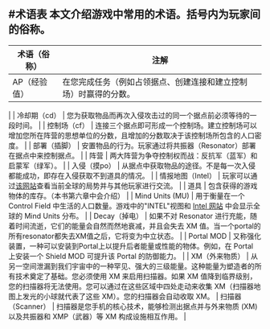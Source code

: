 #术语表
本文介绍游戏中常用的术语。括号内为玩家间的俗称。
---
| 术语（俗称）       |注解                                                                                                                                                                                                                  |
|---------------------|-----------------------------------------------------------------------------------------------------------------------------------------------------------------------------------------------------------------------------------------------------------------------------------|
| AP（经验值）        | 在您完成任务（例如占领据点、创建连接和建立控制场）时赢得的分数。
|
| 冷却期（cd）        | 您为获取物品而再次入侵攻击过的同一个据点前必须等待的一段时间。                                                                                                                                                                                                                    |
| 控制场（cf）        | 连接三个据点即可形成一个控制场。建立控制场可以增加您所在阵营的思想单位的分数，且增加的分数取决于该控制场所包含的人口密度。                                                                                                                                                        |
| 部署（插脚）        | 安置物品的行为。玩家通过将共振器（Resonator）部署在据点中来控制据点。                                                                                                                                                                                                                          |
| 阵营                | 两大阵营为争夺控制权而战：反抗军（蓝军）和启蒙军（绿军）。                                                                                                                                                                                                                        |
| 入侵（摸po）        | 从据点中获取物品的途径。不是每一次入侵都能成功，即存在入侵获取不到道具的情况。                                                                                                                                                                                                                                    |
| 情报地图（Intel）   | 玩家可以通过[该网站](https://ingress.com/intel)查看当前全球的局势并与其他玩家进行交流。                                                                                                                                                                                                                  |
| 道具                | 包含获得的游戏物体的库存。（本书第六章中会介绍）                                                                                                                                                                                                                                  |
| Mind Units (MU)     | 用于衡量在一个 Control Field 中生活的人口数量。游戏中的"INTEL"视图和 [Intel 网站](https://ingress.com/intel) 中会显示全球的 Mind Units 分布。                                                                                                                                                                     |
| Decay（掉电）       | 如果不对 Resonator 进行充能，随着时间流逝，它们的能量会自然而然地衰减，并且会失去 XM 值。当一个portal的所有resonator都失去XM值之后，它将变为中立状态。                                                                                                                            |
| Portal MOD          | 又称强化装置，一种可以安装到Portal上以提升后者能量或性能的物体。例如，在 Portal 上安装一个 Shield MOD 可提升该 Portal 的防御能力。                                                                                                                                                            |
| XM（外来物质）      | 从另一空间泄漏到我们宇宙中的一种罕见、强大的三级能量。这种能量为塑造者的所有技术奠定了基础。您必须使用 XM 来启用扫描器。如果 XM 值降到临界级别，您的扫描器将无法使用。您可以通过在这些区域中四处走动来收集 XM（扫描器地图上发光的小球就代表了这些 XM）。您的扫描器会自动收取 XM。
| 扫描器（Scanner）    | 扫描器是您手机的核心技术，能够检测出据点并与外来物质 (XM) 以及共振器和 XMP（武器）等 XM 构成设施相互作用。                                                                                                                                                                        |
